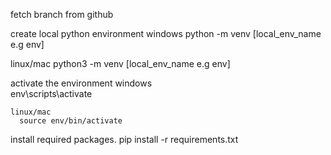 fetch branch from github

create local python environment
  windows
	python -m venv [local_env_name e.g env]

   linux/mac
	python3 -m venv [local_env_name e.g env]

activate the environment
	windows  
	  env\scripts\activate
	
	linux/mac
	  source env/bin/activate


install required packages.
     pip install -r requirements.txt